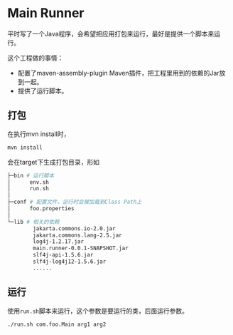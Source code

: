 Main Runner
========================

平时写了一个Java程序，会希望把应用打包来运行，最好是提供一个脚本来运行。

这个工程做的事情：

- 配置了maven-assembly-plugin Maven插件，把工程里用到的依赖的Jar放到一起。
- 提供了运行脚本。

打包
-------------------

在执行mvn install时，

```bash
mvn install
```

会在target下生成打包目录，形如

```bash
├─bin # 运行脚本
│      env.sh
│      run.sh
│
├─conf # 配置文件，运行时会被加载到Class Path上
│      foo.properties
│
└─lib # 相关的依赖
        jakarta.commons.io-2.0.jar
        jakarta.commons.lang-2.5.jar
        log4j-1.2.17.jar
        main.runner-0.0.1-SNAPSHOT.jar
        slf4j-api-1.5.6.jar
        slf4j-log4j12-1.5.6.jar
        ......
```

运行
----------------------

使用`run.sh`脚本来运行，这个参数是要运行的类，后面运行参数。

```bash
./run.sh com.foo.Main arg1 arg2
```



